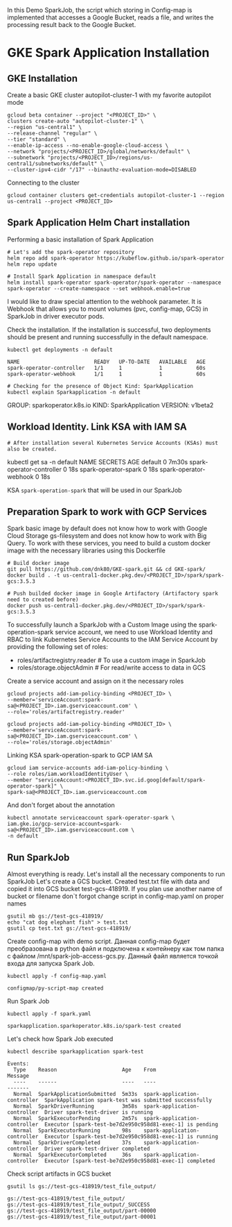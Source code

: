 In this Demo SparkJob, the script which storing in Config-map is implemented that accesses a Google Bucket, reads a file, and writes the processing result back to the Google Bucket.

# GKE Spark Application Installation

## GKE Installation
Create a basic GKE cluster autopilot-cluster-1 with my favorite autopilot mode

```commandline
gcloud beta container --project "<PROJECT_ID>" \
clusters create-auto "autopilot-cluster-1" \
--region "us-central1" \
--release-channel "regular" \
--tier "standard" \
--enable-ip-access --no-enable-google-cloud-access \
--network "projects/<PROJECT_ID>/global/networks/default" \
--subnetwork "projects/<PROJECT_ID>/regions/us-central1/subnetworks/default" \
--cluster-ipv4-cidr "/17" --binauthz-evaluation-mode=DISABLED
```
Connecting to the cluster
```commandline
gcloud container clusters get-credentials autopilot-cluster-1 --region us-central1 --project <PROJECT_ID>
```

## Spark Application Helm Chart installation
Performing a basic installation of Spark Application

```commandline
# Let's add the spark-operator repository
helm repo add spark-operator https://kubeflow.github.io/spark-operator
helm repo update
```

```commandline
# Install Spark Application in namespace default
helm install spark-operator spark-operator/spark-operator --namespace spark-operator --create-namespace --set webhook.enable=true
```

I would like to draw special attention to the webhook parameter. It is Webhook that allows you to mount volumes (pvc, config-map, GCS) in SparkJob in driver executor pods.

Check the installation. If the installation is successful, two deployments should be present and running successfully in the default namespace.

```commandline
kubectl get deployments -n default
```
```text
NAME                        READY   UP-TO-DATE   AVAILABLE   AGE
spark-operator-controller   1/1     1            1           60s
spark-operator-webhook      1/1     1            1           60s
```

```commandline
# Checking for the presence of Object Kind: SparkApplication
kubectl explain Sparkapplication -n default
```
GROUP:      sparkoperator.k8s.io
KIND:       SparkApplication
VERSION:    v1beta2

## Workload Identity. Link KSA with IAM SA
```commandline
# After installation several Kubernetes Service Accounts (KSAs) must also be created.
```
kubectl get sa -n default
NAME                        SECRETS   AGE
default                     0         7m30s
spark-operator-controller   0         18s
spark-operator-spark        0         18s
spark-operator-webhook      0         18s


KSA `spark-operation-spark` that will be used in our SparkJob

## Preparation Spark to work with GCP Services
Spark basic image by default does not know how to work with Google Cloud Storage gs-filesystem and does not know how to work with Big Query. To work with these services, you need to build a custom docker image with the necessary libraries using this Dockerfile

```commandline
# Build docker image
git pull https://github.com/dnk80/GKE-spark.git && cd GKE-spark/
docker build . -t us-central1-docker.pkg.dev/<PROJECT_ID>/spark/spark-gcs:3.5.3
```

```commandline
# Push builded docker image in Google Artifactory (Artifactory spark need to created before)
docker push us-central1-docker.pkg.dev/<PROJECT_ID>/spark/spark-gcs:3.5.3
```

To successfully launch a SparkJob with a Custom Image using the spark-operation-spark service account, we need to use Workload Identity and RBAC to link Kubernetes Service Accounts to the IAM Service Account by providing the following set of roles:
- roles/artifactregistry.reader # To use a custom image in SparkJob
- roles/storage.objectAdmin # For read/write access to data in GCS

Create a service account and assign on it the necessary roles
```commandline
gcloud projects add-iam-policy-binding <PROJECT_ID> \
--member='serviceAccount:spark-sa@<PROJECT_ID>.iam.gserviceaccount.com' \
--role='roles/artifactregistry.reader'

gcloud projects add-iam-policy-binding <PROJECT_ID> \
--member='serviceAccount:spark-sa@<PROJECT_ID>.iam.gserviceaccount.com' \
--role='roles/storage.objectAdmin'
```
Linking KSA spark-operation-spark to GCP IAM SA
```commandline
gcloud iam service-accounts add-iam-policy-binding \
--role roles/iam.workloadIdentityUser \
--member "serviceAccount:<PROJECT_ID>.svc.id.goog[default/spark-operator-spark]" \
spark-sa@<PROJECT_ID>.iam.gserviceaccount.com
```

And don't forget about the annotation
```commandline
kubectl annotate serviceaccount spark-operator-spark \
iam.gke.io/gcp-service-account=spark-sa@<PROJECT_ID>.iam.gserviceaccount.com \
-n default
```
## Run SparkJob

Almost everything is ready. Let's install all the necessary components to run SparkJob
Let's create a GCS bucket. Created test.txt file with data and copied it into GCS bucket test-gcs-418919. If you plan use another name of bucket or filename don`t forgot change script in config-map.yaml on proper names
```commandline
gsutil mb gs://test-gcs-418919/ 
echo "cat dog elephant fish" > test.txt 
gsutil cp test.txt gs://test-gcs-418919/
```

Create config-map with demo script. Данная config-map будет преобразована в python файл и подключена к контейнеру как том папка с файлом /mnt/spark-job-access-gcs.py. Данный файл является точкой входа для запуска Spark Job.

```commandline
kubectl apply -f config-map.yaml 
```
```text
configmap/py-script-map created
```
Run Spark Job
```commandline
kubectl apply -f spark.yaml
``` 
```text
sparkapplication.sparkoperator.k8s.io/spark-test created
```

Let's check how Spark Job executed
```commandline
kubectl describe sparkapplication spark-test
```
```text
Events:  
  Type    Reason                     Age    From                          Message  
  ----    ------                     ----   ----                          -------
  Normal  SparkApplicationSubmitted  5m33s  spark-application-controller  SparkApplication spark-test was submitted successfully
  Normal  SparkDriverRunning         3m58s  spark-application-controller  Driver spark-test-driver is running
  Normal  SparkExecutorPending       2m57s  spark-application-controller  Executor [spark-test-be7d2e950c958d81-exec-1] is pending
  Normal  SparkExecutorRunning       98s    spark-application-controller  Executor [spark-test-be7d2e950c958d81-exec-1] is running
  Normal  SparkDriverCompleted       37s    spark-application-controller  Driver spark-test-driver completed
  Normal  SparkExecutorCompleted     36s    spark-application-controller  Executor [spark-test-be7d2e950c958d81-exec-1] completed
```

Check script artifacts in GCS bucket
```commandline
gsutil ls gs://test-gcs-418919/test_file_output/
```
```text
gs://test-gcs-418919/test_file_output/  
gs://test-gcs-418919/test_file_output/_SUCCESS  
gs://test-gcs-418919/test_file_output/part-00000  
gs://test-gcs-418919/test_file_output/part-00001
```
